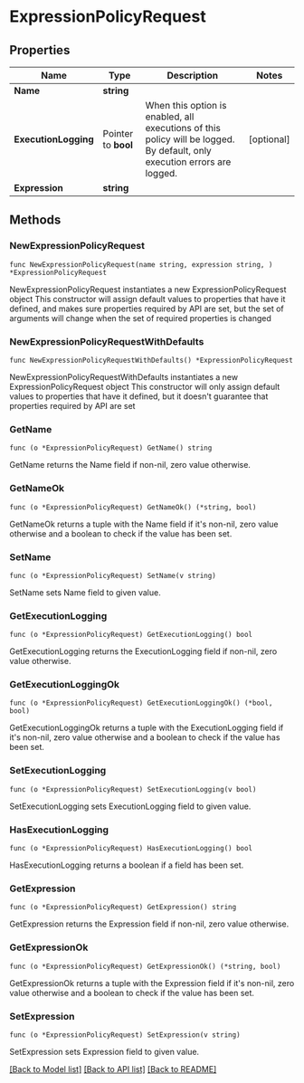 # ExpressionPolicyRequest

## Properties

Name | Type | Description | Notes
------------ | ------------- | ------------- | -------------
**Name** | **string** |  | 
**ExecutionLogging** | Pointer to **bool** | When this option is enabled, all executions of this policy will be logged. By default, only execution errors are logged. | [optional] 
**Expression** | **string** |  | 

## Methods

### NewExpressionPolicyRequest

`func NewExpressionPolicyRequest(name string, expression string, ) *ExpressionPolicyRequest`

NewExpressionPolicyRequest instantiates a new ExpressionPolicyRequest object
This constructor will assign default values to properties that have it defined,
and makes sure properties required by API are set, but the set of arguments
will change when the set of required properties is changed

### NewExpressionPolicyRequestWithDefaults

`func NewExpressionPolicyRequestWithDefaults() *ExpressionPolicyRequest`

NewExpressionPolicyRequestWithDefaults instantiates a new ExpressionPolicyRequest object
This constructor will only assign default values to properties that have it defined,
but it doesn't guarantee that properties required by API are set

### GetName

`func (o *ExpressionPolicyRequest) GetName() string`

GetName returns the Name field if non-nil, zero value otherwise.

### GetNameOk

`func (o *ExpressionPolicyRequest) GetNameOk() (*string, bool)`

GetNameOk returns a tuple with the Name field if it's non-nil, zero value otherwise
and a boolean to check if the value has been set.

### SetName

`func (o *ExpressionPolicyRequest) SetName(v string)`

SetName sets Name field to given value.


### GetExecutionLogging

`func (o *ExpressionPolicyRequest) GetExecutionLogging() bool`

GetExecutionLogging returns the ExecutionLogging field if non-nil, zero value otherwise.

### GetExecutionLoggingOk

`func (o *ExpressionPolicyRequest) GetExecutionLoggingOk() (*bool, bool)`

GetExecutionLoggingOk returns a tuple with the ExecutionLogging field if it's non-nil, zero value otherwise
and a boolean to check if the value has been set.

### SetExecutionLogging

`func (o *ExpressionPolicyRequest) SetExecutionLogging(v bool)`

SetExecutionLogging sets ExecutionLogging field to given value.

### HasExecutionLogging

`func (o *ExpressionPolicyRequest) HasExecutionLogging() bool`

HasExecutionLogging returns a boolean if a field has been set.

### GetExpression

`func (o *ExpressionPolicyRequest) GetExpression() string`

GetExpression returns the Expression field if non-nil, zero value otherwise.

### GetExpressionOk

`func (o *ExpressionPolicyRequest) GetExpressionOk() (*string, bool)`

GetExpressionOk returns a tuple with the Expression field if it's non-nil, zero value otherwise
and a boolean to check if the value has been set.

### SetExpression

`func (o *ExpressionPolicyRequest) SetExpression(v string)`

SetExpression sets Expression field to given value.



[[Back to Model list]](../README.md#documentation-for-models) [[Back to API list]](../README.md#documentation-for-api-endpoints) [[Back to README]](../README.md)


